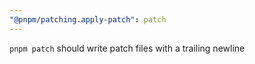 ```yaml
---
"@pnpm/patching.apply-patch": patch
---
```


`pnpm patch` should write patch files with a trailing newline
